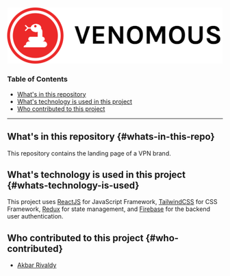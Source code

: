 ![Venomous Logo](./src//logo.svg)

### Table of Contents
- [What's in this repository](#whats-in-this-repo)
- [What's technology is used in this project](#whats-technology-is-used)
- [Who contributed to this project](#who-contributed)

---

## What's in this repository {#whats-in-this-repo}
This repository contains the landing page of a VPN brand.

## What's technology is used in this project {#whats-technology-is-used}
This project uses [ReactJS](https://reactjs.org) for JavaScript Framework, [TailwindCSS](https://tailwindcss.com) for CSS Framework, [Redux](https://redux.js.org) for state management, and [Firebase](https://firebase.google.com) for the backend user authentication.

## Who contributed to this project {#who-contributed}
- [Akbar Rivaldy](https://github.com/rivldy)